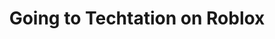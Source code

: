 ---
permalink: /techtation
title: "Going to Techtation on Roblox"
redirect_to: "https://www.roblox.com/games/6201734639/"
---